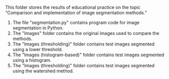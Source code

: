 This folder stores the results of educational practice on the topic “Comparison and implementation of image segmentation methods.”

1. The file "segmentation.py" contains program code for image segmentation in Python.
2. The "Images" folder contains the original images used to compare the methods.
3. The "Images (thresholding)" folder contains test images segmented using a lower threshold.
4. The "Images (histogram-based)" folder contains test images segmented using a histogram.
5. The "Images (thresholding)" folder contains test images segmented using the watershed method.
